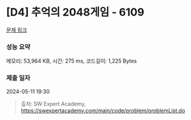 # [D4] 추억의 2048게임 - 6109 

[문제 링크](https://swexpertacademy.com/main/code/problem/problemDetail.do?contestProbId=AWbrg9uabZsDFAWQ) 

### 성능 요약

메모리: 53,964 KB, 시간: 275 ms, 코드길이: 1,225 Bytes

### 제출 일자

2024-05-11 19:30



> 출처: SW Expert Academy, https://swexpertacademy.com/main/code/problem/problemList.do